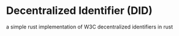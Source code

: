 # Decentralized Identifier (DID)

a simple rust implementation of W3C decentralized identifiers in rust 

